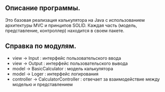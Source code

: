 ## Описание программы.

Это базовая реализация калькулятора на Java с использованием архитектуры MVC и принципов SOLID. Каждая часть (модель, представление, контроллер) находится в своем пакете.

## Справка по модулям.

* view -> Input : интерфейс пользовательского ввода
* view -> Output : интерфейс пользовательского вывода
* model -> BasicCalculator : модель калькулятора
* model -> Loger : интерфейс логирования
* controller -> CalculatorController : отвечает за взаимодействие между моделью и представлением
